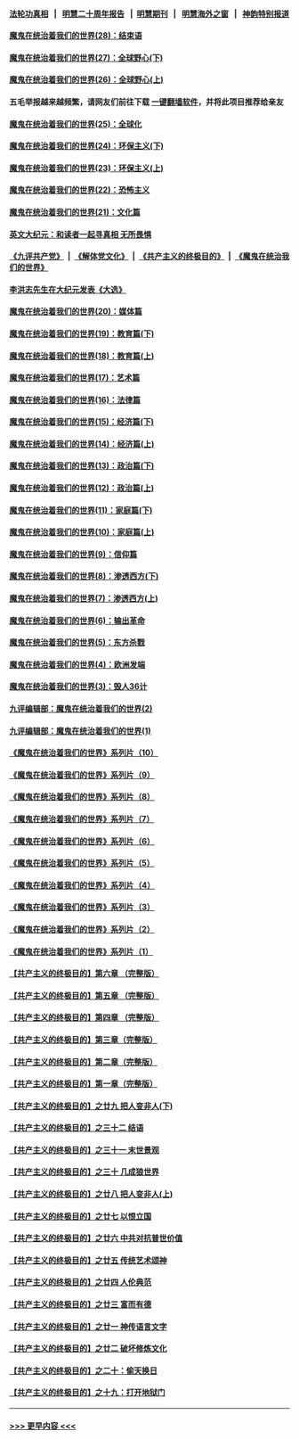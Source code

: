 #### [法轮功真相](https://github.com/gfw-breaker/truth/blob/master/README.md?t=0) &nbsp;&nbsp;|&nbsp;&nbsp; [明慧二十周年报告](https://github.com/gfw-breaker/mh-reports/blob/master/README.md?t=0) &nbsp;&nbsp;|&nbsp;&nbsp;[明慧期刊](https://github.com/gfw-breaker/mh-qikan) &nbsp;&nbsp;|&nbsp;&nbsp; [明慧海外之窗](https://github.com/gfw-breaker/mh-news/blob/master/README.md?t=0) &nbsp;&nbsp;|&nbsp;&nbsp; [神韵特别报道](https://github.com/gfw-breaker/mh-news/blob/master/shenyun.md?t=0)
#### [魔鬼在统治着我们的世界(28)：结束语](../pages/nsc422/n10936246.md?t=07041101) 
#### [魔鬼在统治着我们的世界(27)：全球野心(下)](../pages/nsc422/n10928319.md?t=07041101) 
#### [魔鬼在统治着我们的世界(26)：全球野心(上)](../pages/nsc422/n10900318.md?t=07041101) 
#### 五毛举报越来越频繁，请网友们前往下载 [一键翻墙软件](https://github.com/gfw-breaker/ssr-accounts)，并将此项目推荐给亲友
#### [魔鬼在统治着我们的世界(25)：全球化](../pages/nsc422/n10788205.md?t=07041101) 
#### [魔鬼在统治着我们的世界(24)：环保主义(下)](../pages/nsc422/n10695307.md?t=07041101) 
#### [魔鬼在统治着我们的世界(23)：环保主义(上)](../pages/nsc422/n10688613.md?t=07041101) 
#### [魔鬼在统治着我们的世界(22)：恐怖主义](../pages/nsc422/n10614727.md?t=07041101) 
#### [魔鬼在统治着我们的世界(21)：文化篇](../pages/nsc422/n10597706.md?t=07041101) 
#### [英文大纪元：和读者一起寻真相 无所畏惧](../pages/nsc422/n12542027.md?t=07041101) 
#### [《九评共产党》](https://github.com/begood0513/9ping.md/blob/master/README.md) &nbsp;|&nbsp; [《解体党文化》](../../../../jtdwh.md/blob/master/README.md)  &nbsp;|&nbsp; [《共产主义的终极目的》](../../../../gczydzjmd.md/blob/master/README.md) &nbsp;|&nbsp; [《魔鬼在统治我们的世界》](../../../../mgztzwmdsj.md/blob/master/README.md) 
#### [李洪志先生在大纪元发表《大选》](../pages/nsc422/n12534746.md?t=07041101) 
#### [魔鬼在统治着我们的世界(20)：媒体篇](../pages/nsc422/n10586579.md?t=07041101) 
#### [魔鬼在统治着我们的世界(19)：教育篇(下)](../pages/nsc422/n10564808.md?t=07041101) 
#### [魔鬼在统治着我们的世界(18)：教育篇(上)](../pages/nsc422/n10526970.md?t=07041101) 
#### [魔鬼在统治着我们的世界(17)：艺术篇](../pages/nsc422/n10499093.md?t=07041101) 
#### [魔鬼在统治着我们的世界(16)：法律篇](../pages/nsc422/n10485969.md?t=07041101) 
#### [魔鬼在统治着我们的世界(15)：经济篇(下)](../pages/nsc422/n10469975.md?t=07041101) 
#### [魔鬼在统治着我们的世界(14)：经济篇(上)](../pages/nsc422/n10457370.md?t=07041101) 
#### [魔鬼在统治着我们的世界(13)：政治篇(下)](../pages/nsc422/n10448270.md?t=07041101) 
#### [魔鬼在统治着我们的世界(12)：政治篇(上)](../pages/nsc422/n10444576.md?t=07041101) 
#### [魔鬼在统治着我们的世界(11)：家庭篇(下)](../pages/nsc422/n10440961.md?t=07041101) 
#### [魔鬼在统治着我们的世界(10)：家庭篇(上)](../pages/nsc422/n10435448.md?t=07041101) 
#### [魔鬼在统治着我们的世界(9)：信仰篇](../pages/nsc422/n10432159.md?t=07041101) 
#### [魔鬼在统治着我们的世界(8)：渗透西方(下)](../pages/nsc422/n10429603.md?t=07041101) 
#### [魔鬼在统治着我们的世界(7)：渗透西方(上)](../pages/nsc422/n10426013.md?t=07041101) 
#### [魔鬼在统治着我们的世界(6)：输出革命](../pages/nsc422/n10421536.md?t=07041101) 
#### [魔鬼在统治着我们的世界(5)：东方杀戮](../pages/nsc422/n10417707.md?t=07041101) 
#### [魔鬼在统治着我们的世界(4)：欧洲发端](../pages/nsc422/n10414890.md?t=07041101) 
#### [魔鬼在统治着我们的世界(3)：毁人36计](../pages/nsc422/n10411583.md?t=07041101) 
#### [九评编辑部：魔鬼在统治着我们的世界(2)](../pages/nsc422/n10410036.md?t=07041101) 
#### [九评编辑部：魔鬼在统治着我们的世界(1)](../pages/nsc422/n10406825.md?t=07041101) 
#### [《魔鬼在统治着我们的世界》系列片（10）](../pages/nsc422/n12292670.md?t=07041101) 
#### [《魔鬼在统治着我们的世界》系列片（9）](../pages/nsc422/n12290859.md?t=07041101) 
#### [《魔鬼在统治着我们的世界》系列片（8）](../pages/nsc422/n12287445.md?t=07041101) 
#### [《魔鬼在统治着我们的世界》系列片（7）](../pages/nsc422/n12283425.md?t=07041101) 
#### [《魔鬼在统治着我们的世界》系列片（6）](../pages/nsc422/n12282314.md?t=07041101) 
#### [《魔鬼在统治着我们的世界》系列片（5）](../pages/nsc422/n12281419.md?t=07041101) 
#### [《魔鬼在统治着我们的世界》系列片（4）](../pages/nsc422/n12274024.md?t=07041101) 
#### [《魔鬼在统治着我们的世界》系列片（3）](../pages/nsc422/n12271322.md?t=07041101) 
#### [《魔鬼在统治着我们的世界》系列片（2）](../pages/nsc422/n12269049.md?t=07041101) 
#### [《魔鬼在统治着我们的世界》系列片（1）](../pages/nsc422/n12267575.md?t=07041101) 
#### [【共产主义的终极目的】第六章 （完整版）](../pages/nsc422/n11428913.md?t=07041101) 
#### [【共产主义的终极目的】第五章 （完整版）](../pages/nsc422/n11428912.md?t=07041101) 
#### [【共产主义的终极目的】第四章 （完整版）](../pages/nsc422/n11428907.md?t=07041101) 
#### [【共产主义的终极目的】第三章（完整版）](../pages/nsc422/n11428848.md?t=07041101) 
#### [【共产主义的终极目的】第二章（完整版）](../pages/nsc422/n11428831.md?t=07041101) 
#### [【共产主义的终极目的】第一章（完整版）](../pages/nsc422/n11417651.md?t=07041101) 
#### [【共产主义的终极目的】之廿九 把人变非人(下)](../pages/nsc422/n11344140.md?t=07041101) 
#### [【共产主义的终极目的】之三十二 结语](../pages/nsc422/n11360535.md?t=07041101) 
#### [【共产主义的终极目的】之三十一 末世景观](../pages/nsc422/n11351129.md?t=07041101) 
#### [【共产主义的终极目的】之三十 几成狼世界](../pages/nsc422/n11348280.md?t=07041101) 
#### [【共产主义的终极目的】之廿八 把人变非人(上)](../pages/nsc422/n11340492.md?t=07041101) 
#### [【共产主义的终极目的】之廿七 以恨立国](../pages/nsc422/n11336944.md?t=07041101) 
#### [【共产主义的终极目的】之廿六 中共对抗普世价值](../pages/nsc422/n11324785.md?t=07041101) 
#### [【共产主义的终极目的】之廿五 传统艺术颂神](../pages/nsc422/n11296396.md?t=07041101) 
#### [【共产主义的终极目的】之廿四 人伦典范](../pages/nsc422/n11296397.md?t=07041101) 
#### [【共产主义的终极目的】之廿三 富而有德](../pages/nsc422/n11283598.md?t=07041101) 
#### [【共产主义的终极目的】之廿一 神传语言文字](../pages/nsc422/n11263265.md?t=07041101) 
#### [【共产主义的终极目的】之廿二 破坏修炼文化](../pages/nsc422/n11245728.md?t=07041101) 
#### [【共产主义的终极目的】之二十：偷天换日](../pages/nsc422/n11238846.md?t=07041101) 
#### [【共产主义的终极目的】之十九：打开地狱门](../pages/nsc422/n11206376.md?t=07041101) 

----
#### [ >>> 更早内容 <<< ](../indexes/nsc422-earlier.md)
